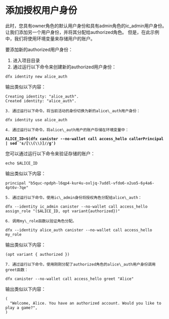 # 添加授权用户身份



此时，您具有owner角色的默认用户身份和具有admin角色的ic\_admin用户身份。 让我们添加另一个用户身份，并将其分配给authorized角色。 但是，在此示例中，我们将使用环境变量来存储用户的账户。

要添加新的authorized用户身份：

1. 进入项目目录
2. 通过运行以下命令来创建新的authorized用户身份：

```text
dfx identity new alice_auth
```

输出类似以下内容：

```text
Creating identity: "alice_auth".
Created identity: "alice_auth".
```

    3. 通过运行以下命令，将当前活动的身份切换为新的alice\_auth用户身份：

```text
dfx identity use alice_auth
```

    4. 通过运行以下命令，将alice\_auth用户的账户存储在环境变量中：

**`ALICE_ID=$(dfx canister --no-wallet call access_hello callerPrincipal | sed 's/[\\(\\)]//g')`**

您可以通过运行以下命令来验证存储的账户：

```text
echo $ALICE_ID
```

输出类似以下内容：

```text
principal "b5quc-npdph-l6qp4-kur4u-oxljq-7uddl-vfdo6-x2uo5-6y4a6-4pt6v-7qe"
```

    5. 通过运行以下命令，使用ic\_admin身份将授权角色分配给alice\_auth：

```text
dfx --identity ic_admin canister --no-wallet call access_hello assign_role "($ALICE_ID, opt variant{authorized})"
```

    6. 调用my\_role函数以验证角色分配。

```text
dfx --identity alice_auth canister --no-wallet call access_hello my_role
```

 输出类似以下内容：

```text
(opt variant { authorized })
```

    7. 通过运行以下命令，使用刚刚分配了authorized角色的alice\_auth用户身份调用greet函数：

```text
dfx canister --no-wallet call access_hello greet "Alice"
```

输出类似以下内容：

```text
(
  "Welcome, Alice. You have an authorized account. Would you like to play a game?",
)
```

